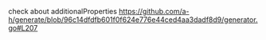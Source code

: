 
check about additionalProperties
https://github.com/a-h/generate/blob/96c14dfdfb601f0f624e776e44ced4aa3dadf8d9/generator.go#L207